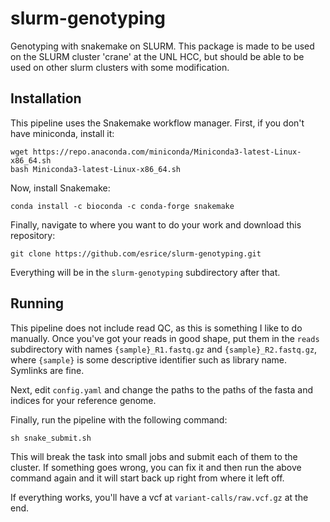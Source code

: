 # slurm-genotyping
Genotyping with snakemake on SLURM. This package is made to be used on the SLURM
cluster 'crane' at the UNL HCC, but should be able to be used on other slurm
clusters with some modification.

## Installation
This pipeline uses the Snakemake workflow manager. First, if you don't have
miniconda, install it:
```
wget https://repo.anaconda.com/miniconda/Miniconda3-latest-Linux-x86_64.sh
bash Miniconda3-latest-Linux-x86_64.sh
```

Now, install Snakemake:
```
conda install -c bioconda -c conda-forge snakemake
```

Finally, navigate to where you want to do your work and download this repository:
```
git clone https://github.com/esrice/slurm-genotyping.git
```
Everything will be in the `slurm-genotyping` subdirectory after that.

## Running
This pipeline does not include read QC, as this is something I like to do
manually. Once you've got your reads in good shape, put them in the `reads`
subdirectory with names `{sample}_R1.fastq.gz` and `{sample}_R2.fastq.gz`, where
`{sample}` is some descriptive identifier such as library name. Symlinks are
fine.

Next, edit `config.yaml` and change the paths to the paths of the fasta and
indices for your reference genome.

Finally, run the pipeline with the following command:
```
sh snake_submit.sh
```

This will break the task into small jobs and submit each of them to the cluster.
If something goes wrong, you can fix it and then run the above command again
and it will start back up right from where it left off.

If everything works, you'll have a vcf at `variant-calls/raw.vcf.gz` at the end.
